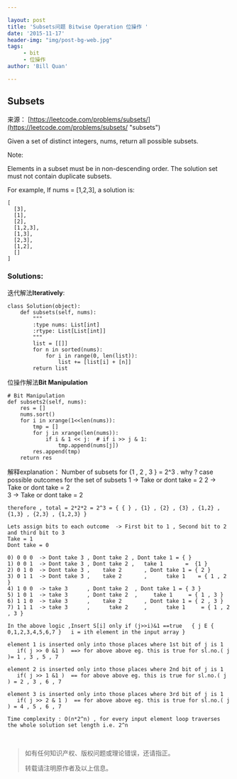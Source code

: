 ```yaml
---

layout: post
title: 'Subsets问题 Bitwise Operation 位操作 '
date: '2015-11-17'
header-img: "img/post-bg-web.jpg"
tags:
     - bit
     - 位操作
author: 'Bill Quan'

---
```


## Subsets

来源： [https://leetcode.com/problems/subsets/](https://leetcode.com/problems/subsets/ "subsets")

Given a set of distinct integers, nums, return all possible subsets.

Note:

Elements in a subset must be in non-descending order.
The solution set must not contain duplicate subsets.

For example,
If nums = [1,2,3], a solution is:

	[
	  [3],
	  [1],
	  [2],
	  [1,2,3],
	  [1,3],
	  [2,3],
	  [1,2],
	  []
	]

### Solutions:

迭代解法**Iteratively**:

	class Solution(object):
	    def subsets(self, nums):
	        """
	        :type nums: List[int]
	        :rtype: List[List[int]]
	        """
	        list = [[]]
	        for n in sorted(nums):
	            for i in range(0, len(list)):
	                list += [list[i] + [n]]
	        return list

位操作解法**Bit Manipulation**    

	# Bit Manipulation    
	def subsets2(self, nums):
	    res = []
	    nums.sort()
	    for i in xrange(1<<len(nums)):
	        tmp = []
	        for j in xrange(len(nums)):
	            if i & 1 << j:  # if i >> j & 1:
	                tmp.append(nums[j])
	        res.append(tmp)
	    return res

解释explanation：
	Number of subsets for {1 , 2 , 3 } = 2^3 .
	 why ? 
	case    possible outcomes for the set of subsets
	  1   ->          Take or dont take = 2 
	  2   ->          Take or dont take = 2  
	  3   ->          Take or dont take = 2 
	
	therefore , total = 2*2*2 = 2^3 = { { } , {1} , {2} , {3} , {1,2} , {1,3} , {2,3} , {1,2,3} }
	
	Lets assign bits to each outcome  -> First bit to 1 , Second bit to 2 and third bit to 3
	Take = 1
	Dont take = 0
	
	0) 0 0 0  -> Dont take 3 , Dont take 2 , Dont take 1 = { } 
	1) 0 0 1  -> Dont take 3 , Dont take 2 ,   take 1       =  {1 } 
	2) 0 1 0  -> Dont take 3 ,    take 2       , Dont take 1 = { 2 } 
	3) 0 1 1  -> Dont take 3 ,    take 2       ,      take 1    = { 1 , 2 } 
	4) 1 0 0  -> take 3      , Dont take 2  , Dont take 1 = { 3 } 
	5) 1 0 1  -> take 3      , Dont take 2  ,     take 1     = { 1 , 3 } 
	6) 1 1 0  -> take 3      ,    take 2       , Dont take 1 = { 2 , 3 } 
	7) 1 1 1  -> take 3      ,      take 2     ,      take 1     = { 1 , 2 , 3 } 
	
	In the above logic ,Insert S[i] only if (j>>i)&1 ==true   { j E { 0,1,2,3,4,5,6,7 }   i = ith element in the input array }
	
	element 1 is inserted only into those places where 1st bit of j is 1 
	   if( j >> 0 &1 )  ==> for above above eg. this is true for sl.no.( j )= 1 , 3 , 5 , 7 
	
	element 2 is inserted only into those places where 2nd bit of j is 1 
	   if( j >> 1 &1 )  == for above above eg. this is true for sl.no.( j ) = 2 , 3 , 6 , 7
	
	element 3 is inserted only into those places where 3rd bit of j is 1 
	   if( j >> 2 & 1 )  == for above above eg. this is true for sl.no.( j ) = 4 , 5 , 6 , 7 
	
	Time complexity : O(n*2^n) , for every input element loop traverses the whole solution set length i.e. 2^n



<br>

> 如有任何知识产权、版权问题或理论错误，还请指正。
>
> 转载请注明原作者及以上信息。
